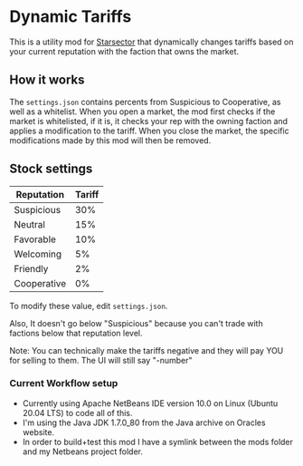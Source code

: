 # Dynamic Tariffs
This is a utility mod for [Starsector](https://fractalsoftworks.com/) that dynamically changes tariffs based on your current reputation with the faction that owns the market.

## How it works
The `settings.json` contains percents from Suspicious to Cooperative, as well as a whitelist.
When you open a market, the mod first checks if the market is whitelisted, if it is, it checks your rep with the owning faction and applies a modification to the tariff.
When you close the market, the specific modifications made by this mod will then be removed.

## Stock settings
Reputation | Tariff
---------|----------
Suspicious | 30%
Neutral | 15%
Favorable | 10%
Welcoming | 5%
Friendly | 2%
Cooperative | 0%

To modify these value, edit `settings.json`.

Also, It doesn't go below "Suspicious" because you can't trade with factions below that reputation level.

Note: You can technically make the tariffs negative and they will pay YOU for selling to them. The UI will still say "-number"

### Current Workflow setup
* Currently using Apache NetBeans IDE version 10.0 on Linux (Ubuntu 20.04 LTS) to code all of this.
* I'm using the Java JDK 1.7.0_80 from the Java archive on Oracles website.
* In order to build+test this mod I have a symlink between the mods folder and my Netbeans project folder.
